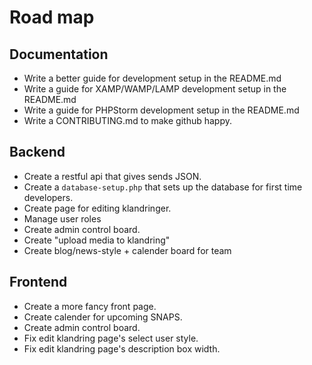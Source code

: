 # Road map
## Documentation
* Write a better guide for development setup in the README.md
* Write a guide for XAMP/WAMP/LAMP development setup in the README.md
* Write a guide for PHPStorm development setup in the README.md
* Write a CONTRIBUTING.md to make github happy.

## Backend
* Create a restful api that gives sends JSON.
* Create a `database-setup.php` that sets up the database for first time developers.
* Create page for editing klandringer.
* Manage user roles
* Create admin control board.
* Create "upload media to klandring"
* Create blog/news-style + calender board for team

## Frontend
* Create a more fancy front page.
* Create calender for upcoming SNAPS.
* Create admin control board.
* Fix edit klandring page's select user style.
* Fix edit klandring page's description box width.